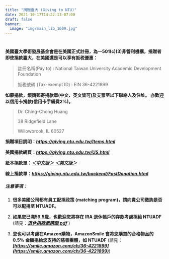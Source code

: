 ```yaml
---
title: "捐贈臺大 (Giving to NTU)"
date: 2021-10-17T14:22:13-07:00
draft: false
banner:
  image: "img/main_lib_1609.jpg"
---
```

#
**美國臺大學術發展基金會是在美國正式註冊，為一501(c)(3)非營利機構，捐贈者即使捐款臺大，在美國還是可以享有抵税優惠：**

> 註冊名稱(Pay to) : National Taiwan University Academic Development Foundation
>
> 抵税號碼 (Tax-exempt ID) : EIN 36-4221899

**如蒙捐款，煩請郵寄捐款單(中文、英文皆可)及支票至以下聯絡人及住址。 亦歡迎以信用卡捐款(信用卡手續費2%)。**

> Dr. Ching-Chong Huang
>
> 38 Ridgefield Lane
>
> Willowbrook, IL 60527

**捐贈項目説明：*****<https://giving.ntu.edu.tw/Items.html>***

**美國捐款網頁：*****<https://giving.ntu.edu.tw/US.html>***

**紙本捐款單：*****[＜中文版＞](https://ntuadf.github.io/files/美國中文版捐款單.docx)*** ***[＜英文版＞](https://ntuadf.github.io/files/美國捐款單(英文版).docx)***

**線上捐款單：*****<https://giving.ntu.edu.tw/backend/FastDonation.html>***

##### **注意事項：**

1. **很多美國公司都有員工配捐政策 (matching program)，請向貴公司徵詢是否可以配捐至 NTUADF。**


2. **如果您已滿59.5歲，也歡迎您將存在 IRA 退休帳戶的存款考慮捐給 NTUADF** (請見：***[退休捐款邀請函.pdf](https://ntuadf.github.io/files/NTU_US_Retirement_Donation_letter_2021.pdf)*** )


3. **您也可以考慮在Amazon購物，AmazonSmile 會將您購買的合格物品的0.5% 金額捐給您支持的慈善團體，如 NTUADF** (請見：***[https://smile.amazon.com/ch/36-4221899](https://smile.amazon.com/ch/36-4221899)***)
